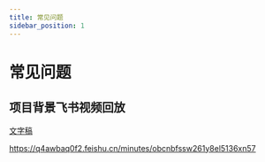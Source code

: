 ```yaml
---
title: 常见问题
sidebar_position: 1
---
```


# 常见问题

## 项目背景飞书视频回放

[文字稿](./qa.md)

https://q4awbaq0f2.feishu.cn/minutes/obcnbfssw261y8el5136xn57
